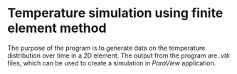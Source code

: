 # Temperature simulation using finite element method
The purpose of the program is to generate data on the temperature distribution over time in a 2D element. 
The output from the program are *.vtk* files, which can be used to create a simulation in *ParaView* application. 
